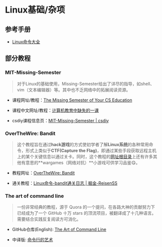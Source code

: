 # Linux基础/杂项

## 参考手册

- [Linux命令大全](https://www.linuxcool.com/)

## 部分教程

### MIT-Missing-Semester
>对于Linux的基础使用，Missing-Semester给出了详尽的指导，如shell、vim（文本编辑器）等。其中也不乏网络中的拓展阅读资源。

- 课程网址/教程：[The Missing Semester of Your CS Education](https://missing.csail.mit.edu/)

- 课程中文网址/教程：[计算机教育中缺失的一课](https://missing-semester-cn.github.io/)

- csdiy课程信息页：[MIT-Missing-Semester | csdiy](https://csdiy.wiki/%E7%BC%96%E7%A8%8B%E5%85%A5%E9%97%A8/MIT-Missing-Semester/)

### OverTheWire: Bandit

>这个教程旨在通过**hack游戏**的方式使初学者了解**Linux系统**的各种常用命令，形式上类似于**CTF(Capture the Flag)**，即通过某些手段获取远程主机上的某个关键信息以通过关卡。同时，这个教程的[网址根目录](https://overthewire.org/)上还有许多其他有意思的**wargames（网络对抗）**小游戏可供学习品鉴😋。

- 教程网址：[OverTheWire: Bandit](https://overthewire.org/wargames/bandit/)

- 通关教程：[Linux命令-bandit通关日志 | 掘金-ReisenSS](https://juejin.cn/post/7234467007717982268)

### The art of command line
>一份非常经典的教程，源于 Quora 的一个提问，在各路大神的贡献努力下已经成为了一个 GitHub 十万 stars 的顶流项目，被翻译成了十几种语言。需要结合实践反复阅读方可消化。

- GitHub仓库(English): [The Art of Command Line](https://github.com/jlevy/the-art-of-command-line?tab=readme-ov-file#the-art-of-command-line)

- 中译版: [命令行的艺术](https://github.com/jlevy/the-art-of-command-line/blob/master/README-zh.md)
